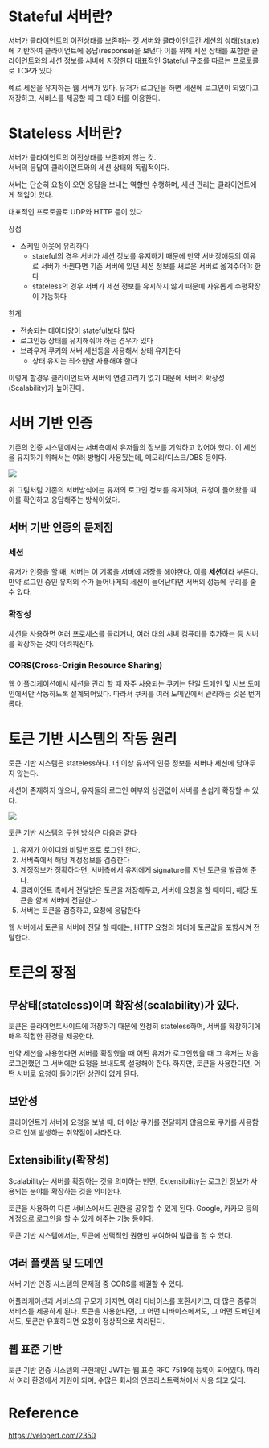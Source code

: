 # Stateful 서버란?
서버가 클라이언트의 이전상태를 보존하는 것
서버와 클라이언트간 세션의 상태(state)에 기반하여 클라이언트에 응답(response)을 보낸다 이를 위해 세션 상태를 포함한 클라이언트와의 세션 정보를 서버에 저장한다
대표적인 Stateful 구조를 따르는 프로토콜로 TCP가 있다

예로 세션을 유지하는 웹 서버가 있다. 유저가 로그인을 하면 세션에 로그인이 되었다고 저장하고, 서비스를 제공할 때 그 데이터를 이용한다.  

# Stateless 서버란?
서버가 클라이언트의 이전상태를 보존하지 않는 것.  
서버의 응답이 클라이언트와의 세션 상태와 독립적이다.

서버는 단순히 요청이 오면 응답을 보내는 역할만 수행하며, 세션 관리는 클라이언트에게 책임이 있다.

대표적인 프로토콜로 UDP와 HTTP 등이 있다

장점
* 스케일 아웃에 유리하다	
    * stateful의 경우 서버가 세션 정보를 유지하기 때문에 만약 서버장애등의 이유로 서버가 바뀐다면 기존 서버에 있던 세션 정보를 새로운 서버로 옮겨주어야 한다
    * stateless의 경우 서버가 세션 정보를 유지하지 않기 때문에 자유롭게 수평확장이 가능하다

한계
* 전송되는 데이터양이 stateful보다 많다
* 로그인등 상태를 유지해줘야 하는 경우가 있다
* 브라우저 쿠키와 서버 세션등을 사용해서 상태 유지한다
    * 상태 유지는 최소한만 사용해야 한다

이렇게 할경우 클라이언트와 서버의 연결고리가 없기 때문에 서버의 확장성(Scalability)가 높아진다.


# 서버 기반 인증
기존의 인증 시스템에서는 서버측에서 유저들의 정보를 기억하고 있어야 했다. 이 세션을 유지하기 위해서는 여러 방법이 사용됬는데, 메모리/디스크/DBS 등이다. 

![](https://velopert.com/wp-content/uploads/2016/12/bb.png)

위 그림처럼 기존의 서버방식에는 유저의 로그인 정보를 유지하며, 요청이 들어왔을 때 이를 확인하고 응답해주는 방식이었다. 

## 서버 기반 인증의 문제점
### 세션
유저가 인증을 할 때, 서버는 이 기록을 서버에 저장을 해야한다. 이를 **세션**이라 부른다. 만약 로그인 중인 유저의 수가 늘어나게되 세션이 늘어난다면 서버의 성능에 무리를 줄 수 있다.

### 확장성
세션을 사용하면 여러 프로세스를 돌리거나, 여러 대의 서버 컴퓨터를 추가하는 등 서버를 확장하는 것이 어려워진다. 

### CORS(Cross-Origin Resource Sharing)
웹 어플리케이션에서 세션을 관리 할 때 자주 사용되는 쿠키는 단일 도메인 및 서브 도메인에서만 작동하도록 설계되어있다. 따라서 쿠키를 여러 도메인에서 관리하는 것은 번거롭다.

# 토큰 기반 시스템의 작동 원리
토큰 기반 시스템은 stateless하다. 더 이상 유저의 인증 정보를 서버나 세션에 담아두지 않는다. 

세션이 존재하지 않으니, 유저들의 로그인 여부와 상관없이 서버를 손쉽게 확장할 수 있다.

![](https://velopert.com/wp-content/uploads/2016/12/token-diagram.png)

토큰 기반 시스템의 구현 방식은 다음과 같다
1. 유저가 아이디와 비밀번호로 로그인 한다.
2. 서버측에서 해당 계정정보를 검증한다
3. 계정정보가 정확하다면, 서버측에서 유저에게 signature를 지닌 토큰을 발급해 준다.
4. 클라이언트 측에서 전달받은 토큰을 저장해두고, 서버에 요청을 할 때마다, 해당 토큰을 함께 서버에 전달한다
5. 서버는 토큰을 검증하고, 요청에 응답한다

웹 서버에서 토큰을 서버에 전달 할 때에는, HTTP 요청의 헤더에 토큰값을 포함시켜 전달한다.

# 토큰의 장점
## 무상태(stateless)이며 확장성(scalability)가 있다.
토큰은 클라이언트사이드에 저장하기 때문에 완정히 stateless하며, 서버를 확장하기에 매우 적합한 환경을 제공한다. 

만약 세션을 사용한다면 서버를 확장했을 때 어떤 유저가 로그인했을 때 그 유저는 처음 로그인했던 그 서버에만 요청을 보내도록 설정해야 한다. 하지만, 토큰을 사용한다면, 어떤 서버로 요청이 들어가던 상관이 없게 된다.

## 보안성
클라이언트가 서버에 요청을 보낼 때, 더 이상 쿠키를 전달하지 않음으로 쿠키를 사용함으로 인해 발생하는 취약점이 사라진다. 

## Extensibility(확장성)
Scalability는 서버를 확장하는 것을 의미하는 반면, Extensibility는 로그인 정보가 사용되는 분야를 확장하는 것을 의미한다. 

토큰을 사용하여 다른 서비스에서도 권한을 공유할 수 있게 된다. Google, 카카오 등의 계정으로 로그인을 할 수 있게 해주는 기능 등이다.

토큰 기반 시스템에서는, 토큰에 선택적인 권한만 부여하여 발급을 할 수 있다. 

## 여러 플랫폼 및 도메인
서버 기반 인증 시스템의 문제점 중 CORS를 해결할 수 있다.

어플리케이션과 서비스의 규모가 커지면, 여러 디바이스를 호환시키고, 더 많은 종류의 서비스를 제공하게 된다. 토큰을 사용한다면, 그 어떤 디바이스에서도, 그 어떤 도메인에서도, 토큰만 유효하다면 요청이 정상적으로 처리된다. 

## 웹 표준 기반
토큰 기반 인증 시스템의 구현체인 JWT는 웹 표준 RFC 7519에 등록이 되어있다. 따라서 여러 환경에서 지원이 되며, 수많은 회사의 인프라스트럭쳐에서 사용 되고 있다.



# Reference
https://velopert.com/2350


